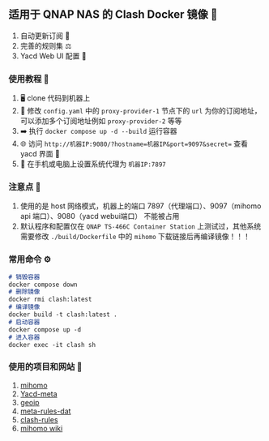 ## 适用于 QNAP NAS 的 Clash Docker 镜像 🚀
1. 自动更新订阅 🔄
2. 完善的规则集 ⚖️
3. Yacd Web UI 配置 📐

### 使用教程 📝
1. 🖥️ clone 代码到机器上
2. 🔧 修改 `config.yaml` 中的 `proxy-provider-1` 节点下的 `url` 为你的订阅地址，可以添加多个订阅地址例如 `proxy-provider-2` 等等
3. ➡️ 执行 `docker compose up -d --build` 运行容器
4. 🌐 访问 `http://机器IP:9080/?hostname=机器IP&port=9097&secret=` 查看 yacd 界面 🎉
5. 📱 在手机或电脑上设置系统代理为 `机器IP:7897`

### 注意点 🛑
1. 使用的是 host 网络模式，机器上的端口 7897（代理端口）、9097（mihomo api 端口）、9080（yacd webui端口） 不能被占用
2. 默认程序和配置仅在 `QNAP TS-466C Container Station` 上测试过，其他系统需要修改 `./build/Dockerfile` 中的 `mihomo` 下载链接后再编译镜像！！！

### 常用命令 ⚙
```md
# 销毁容器
docker compose down
# 删除镜像
docker rmi clash:latest
# 编译镜像
docker build -t clash:latest .
# 启动容器
docker compose up -d
# 进入容器
docker exec -it clash sh
```
### 使用的项目和网站 🧩
1. [mihomo](https://github.com/MetaCubeX/mihomo)
2. [Yacd-meta](https://github.com/MetaCubeX/Yacd-meta)
3. [geoip](https://github.com/Loyalsoldier/geoip)
4. [meta-rules-dat](https://github.com/MetaCubeX/meta-rules-dat)
5. [clash-rules](https://github.com/Loyalsoldier/clash-rules)
6. [mihomo wiki](https://wiki.metacubex.one/config/general/)